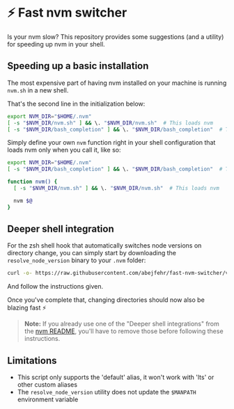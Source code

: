 # ⚡️ Fast nvm switcher

Is your nvm slow? This repository provides some suggestions (and a utility) for speeding up nvm in your shell.

## Speeding up a basic installation

The most expensive part of having nvm installed on your machine is running `nvm.sh` in a new shell.

That's the second line in the initialization below:

```bash
export NVM_DIR="$HOME/.nvm"
[ -s "$NVM_DIR/nvm.sh" ] && \. "$NVM_DIR/nvm.sh"  # This loads nvm
[ -s "$NVM_DIR/bash_completion" ] && \. "$NVM_DIR/bash_completion"  # This loads nvm bash_completion
```

Simply define your own `nvm` function right in your shell configuration that loads nvm only when you call it, like so:

```bash
export NVM_DIR="$HOME/.nvm"
[ -s "$NVM_DIR/bash_completion" ] && \. "$NVM_DIR/bash_completion"  # This loads nvm bash_completion

function nvm() {
  [ -s "$NVM_DIR/nvm.sh" ] && \. "$NVM_DIR/nvm.sh"  # This loads nvm

  nvm $@
}
```

## Deeper shell integration

For the zsh shell hook that automatically switches node versions on directory change, you can simply start by downloading the `resolve_node_version` binary to your `.nvm` folder:

```bash
curl -o- https://raw.githubusercontent.com/abejfehr/fast-nvm-switcher/v0.1.5/install.sh | bash
```

And follow the instructions given.

Once you've complete that, changing directories should now also be blazing fast ⚡️

> **Note:** If you already use one of the "Deeper shell integrations" from the [nvm README](https://github.com/nvm-sh/nvm#deeper-shell-integration), you'll have to remove those before following these instructions.

## Limitations

- This script only supports the 'default' alias, it won't work with 'lts' or other custom aliases
- The `resolve_node_version` utility does not update the `$MANPATH` environment variable
